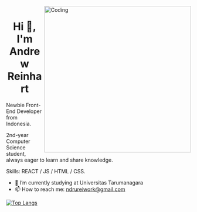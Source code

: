 <img align="right" alt="Coding" width="400" src="https://i.pinimg.com/originals/90/70/32/9070324cdfc07c68d60eed0c39e77573.gif">
<h1 align="center">Hi 👋, I'm Andrew Reinhart</h1>
Newbie Front-End Developer from Indonesia.

2nd-year Computer Science student, always eager to learn and share knowledge.


Skills: REACT / JS / HTML / CSS.

- 🔭 I’m currently studying at Universitas Tarumanagara 
- 📫 How to reach me: ndrureiwork@gmail.com 

[![Top Langs](https://github-readme-stats.vercel.app/api/top-langs/?username=Yochiyuu)](https://github.com/anuraghazra/github-readme-stats)

